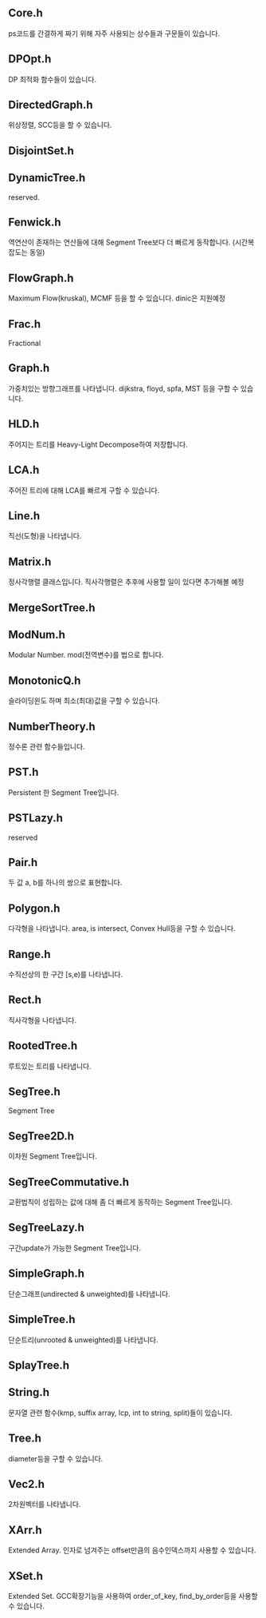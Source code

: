 ## Core.h
  ps코드를 간결하게 짜기 위해 자주 사용되는 상수들과 구문들이 있습니다.
## DPOpt.h
  DP 최적화 함수들이 있습니다.
## DirectedGraph.h
  위상정렬, SCC등을 할 수 있습니다.
## DisjointSet.h
## DynamicTree.h
  reserved.
## Fenwick.h
  역연산이 존재하는 연산들에 대해 Segment Tree보다 더 빠르게 동작합니다. (시간복잡도는 동일)
## FlowGraph.h
  Maximum Flow(kruskal), MCMF 등을 할 수 있습니다. dinic은 지원예정
## Frac.h
  Fractional
## Graph.h
  가중치있는 방향그래프를 나타냅니다. dijkstra, floyd, spfa, MST 등을 구할 수 있습니다.
## HLD.h
  주어지는 트리를 Heavy-Light Decompose하여 저장합니다.
## LCA.h
  주어진 트리에 대해 LCA를 빠르게 구할 수 있습니다.
## Line.h
  직선(도형)을 나타냅니다.
## Matrix.h
  정사각행렬 클래스입니다. 직사각행렬은 추후에 사용할 일이 있다면 추가해볼 예정
## MergeSortTree.h
## ModNum.h
  Modular Number. mod(전역변수)를 법으로 합니다.
## MonotonicQ.h
  슬라이딩윈도 하며 최소(최대)값을 구할 수 있습니다.
## NumberTheory.h
  정수론 관련 함수들입니다.
## PST.h
  Persistent 한 Segment Tree입니다.
## PSTLazy.h
  reserved
## Pair.h
  두 값 a, b를 하나의 쌍으로 표현합니다.
## Polygon.h
  다각형을 나타냅니다. area, is intersect, Convex Hull등을 구할 수 있습니다.
## Range.h
  수직선상의 한 구간 [s,e)를 나타냅니다.
## Rect.h
  직사각형을 나타냅니다.
## RootedTree.h
  루트있는 트리를 나타냅니다.
## SegTree.h
  Segment Tree
## SegTree2D.h
  이차원 Segment Tree입니다.
## SegTreeCommutative.h
  교환법칙이 성립하는 값에 대해 좀 더 빠르게 동작하는 Segment Tree입니다.
## SegTreeLazy.h
  구간update가 가능한 Segment Tree입니다.
## SimpleGraph.h
  단순그래프(undirected & unweighted)를 나타냅니다.
## SimpleTree.h
  단순트리(unrooted & unweighted)를 나타냅니다.
## SplayTree.h
## String.h
  문자열 관련 함수(kmp, suffix array, lcp, int to string, split)들이 있습니다.
## Tree.h
  diameter등을 구할 수 있습니다.
## Vec2.h
  2차원벡터를 나타냅니다.
## XArr.h
  Extended Array. 인자로 넘겨주는 offset만큼의 음수인덱스까지 사용할 수 있습니다.
## XSet.h
  Extended Set. GCC확장기능을 사용하여 order_of_key, find_by_order등을 사용할 수 있습니다.
